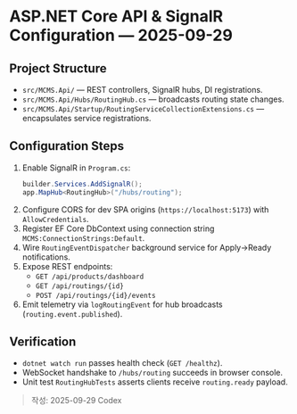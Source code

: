 # ASP.NET Core API & SignalR Configuration — 2025-09-29

## Project Structure
- `src/MCMS.Api/` — REST controllers, SignalR hubs, DI registrations.
- `src/MCMS.Api/Hubs/RoutingHub.cs` — broadcasts routing state changes.
- `src/MCMS.Api/Startup/RoutingServiceCollectionExtensions.cs` — encapsulates service registrations.

## Configuration Steps
1. Enable SignalR in `Program.cs`:
   ```csharp
   builder.Services.AddSignalR();
   app.MapHub<RoutingHub>("/hubs/routing");
   ```
2. Configure CORS for dev SPA origins (`https://localhost:5173`) with `AllowCredentials`.
3. Register EF Core DbContext using connection string `MCMS:ConnectionStrings:Default`.
4. Wire `RoutingEventDispatcher` background service for Apply→Ready notifications.
5. Expose REST endpoints:
   - `GET /api/products/dashboard`
   - `GET /api/routings/{id}`
   - `POST /api/routings/{id}/events`
6. Emit telemetry via `logRoutingEvent` for hub broadcasts (`routing.event.published`).

## Verification
- `dotnet watch run` passes health check (`GET /healthz`).
- WebSocket handshake to `/hubs/routing` succeeds in browser console.
- Unit test `RoutingHubTests` asserts clients receive `routing.ready` payload.

> 작성: 2025-09-29 Codex
